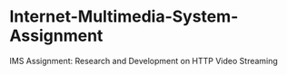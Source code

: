 # Internet-Multimedia-System-Assignment
IMS Assignment: Research and Development on HTTP Video Streaming 
